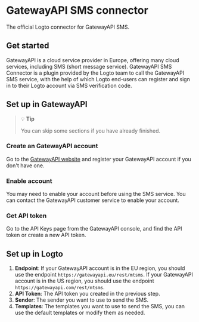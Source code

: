 # GatewayAPI SMS connector

The official Logto connector for GatewayAPI SMS.

## Get started

GatewayAPI is a cloud service provider in Europe, offering many cloud services, including SMS (short message service). GatewayAPI SMS Connector is a plugin provided by the Logto team to call the GatewayAPI SMS service, with the help of which Logto end-users can register and sign in to their Logto account via SMS verification code.

## Set up in GatewayAPI

> 💡 **Tip**
> 
> You can skip some sections if you have already finished.

### Create an GatewayAPI account

Go to the [GatewayAPI website](https://www.gatewayapi.com/) and register your GatewayAPI account if you don't have one.

### Enable account

You may need to enable your account before using the SMS service. You can contact the GatewayAPI customer service to enable your account.

### Get API token

Go to the API Keys page from the GatewayAPI console, and find the API token or create a new API token.

## Set up in Logto

1. **Endpoint**: If your GatewayAPI account is in the EU region, you should use the endpoint `https://gatewayapi.eu/rest/mtsms`. If your GatewayAPI account is in the US region, you should use the endpoint `https://gatewayapi.com/rest/mtsms`.
2. **API Token**: The API token you created in the previous step.
3. **Sender**: The sender you want to use to send the SMS.
4. **Templates**: The templates you want to use to send the SMS, you can use the default templates or modify them as needed.
